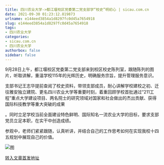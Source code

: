 ```yaml
---
title: 四川农业大学->都江堰校区党委第二党支部学“校史”明初心 | sicau.com.cn
date: 2021-09-30 01:23:12.819873
urlname: e144eed3854a1d8297fc0d45a7654918
slug: e144eed3854a1d8297fc0d45a7654918
tags: 
- 四川农业大学
categories:
- sicau.com.cn
- 四川农业大学
authorbox: false
sidebar: false
---
```

9月28日上午，都江堰校区党委第二党支部来到校区校史陈列室，跟随陈列的图片，听取讲解，重温学校115年的光辉历史，明确服务宗旨，提升管理服务意识。  

支部书记王志华提前查阅了校史资料，带领支部成员，耐心讲解学校建校之初、迁往雅安独立建院、更名四川农业大学等重要时刻，着重回顾学校首批通过“211工程”重点大学建设项目、两名院士的研究领域对国家和社会做出的杰出贡献、获得国际科技教学等重大突破的成果
<!--more-->
。同时立足学校当前全面建设特色鲜明、国际知名一流农业大学的目标，要求支部党员立足本职，在实干中创造成绩。

参观中，老师们紧紧跟随，认真听讲，并结合自己的工作思考如何在实现我校十四五规划中展现自己的价值。

![图](https://news.sicau.edu.cn/__local/4/55/63/85E2E4D06B2F79A45247524CCC2_2F546039_FCC6.jpg)

[转入文章首发地址](https://news.sicau.edu.cn/info/1078/64778.htm)